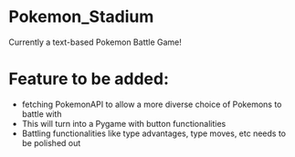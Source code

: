 # Pokemon_Stadium
Currently a text-based Pokemon Battle Game!

# Feature to be added:
- fetching PokemonAPI to allow a more diverse choice of Pokemons to battle with
- This will turn into a Pygame with button functionalities
- Battling functionalities like type advantages, type moves, etc needs to be polished out
